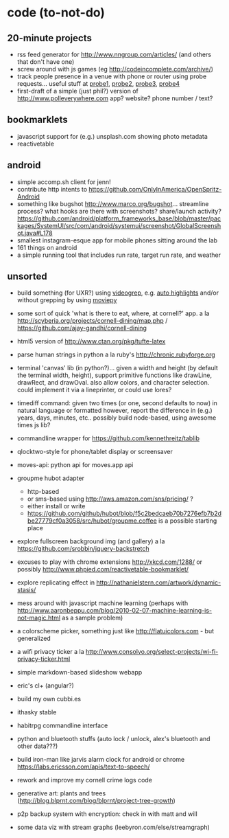 code (to-not-do)
================

20-minute projects
------------------

- rss feed generator for http://www.nngroup.com/articles/ (and others that
  don't have one)
- screw around with js games (eg http://codeincomplete.com/archive/)
- track people presence in a venue with phone or router using probe requests...
  useful stuff at [probe1][], [probe2][], [probe3][], [probe4][]
- first-draft of a simple (just phil?) version of http://www.polleverywhere.com
  app? website? phone number / text?

[probe1]: http://en.wikipedia.org/wiki/IEEE_802.11#Management_Frames
[probe2]: http://www.whitebyte.info/android/android-wifi-hotspot-manager-class
[probe3]: http://stackoverflow.com/questions/2264929/obtain-mac-address-of-devices-in-range-of-router
[probe4]: http://hak5.org/episodes/haktip-23

bookmarklets
------------

- javascript support for (e.g.) unsplash.com showing photo metadata
- reactivetable

android
-------

- simple accomp.sh client for jenn!
- contribute http intents to
  https://github.com/OnlyInAmerica/OpenSpritz-Android
- something like bugshot http://www.marco.org/bugshot... streamline process?
  what hooks are there with screenshots? share/launch activity?
  https://github.com/android/platform_frameworks_base/blob/master/packages/SystemUI/src/com/android/systemui/screenshot/GlobalScreenshot.java#L178
- smallest instagram-esque app for mobile phones sitting around the lab
- 161 things on android
- a simple running tool that includes run rate, target run rate, and weather

unsorted
--------

- build something (for UXR?) using [videogrep](https://github.com/antiboredom/videogrep/), e.g. [auto highlights](http://zulko.github.io/blog/2014/06/21/some-more-videogreping-with-python/) and/or without grepping by using [moviepy](https://github.com/Zulko/moviepy)
- some sort of quick 'what is there to eat, where, at cornell?' app. a la http://scyberia.org/projects/cornell-dining/map.php / https://github.com/ajay-gandhi/cornell-dining
- html5 version of http://www.ctan.org/pkg/tufte-latex
- parse human strings in python a la ruby's http://chronic.rubyforge.org
- terminal 'canvas' lib (in python?)... given a width and height (by default
  the terminal width, height), support primitive functions like drawLine,
  drawRect, and drawOval. also allow colors, and character selection. could
  implement it via a lineprinter, or could use lores?
- timediff command: given two times (or one, second defaults to now) in natural
  language or formatted however, report the difference in (e.g.) years, days,
  minutes, etc.. possibly build node-based, using awesome times js lib?
- commandline wrapper for https://github.com/kennethreitz/tablib
- qlocktwo-style for phone/tablet display or screensaver
- moves-api: python api for moves.app api
- groupme hubot adapter

  - http-based
  - or sms-based using http://aws.amazon.com/sns/pricing/ ?
  - either install or write
  - https://github.com/github/hubot/blob/f5c2bedcaeb70b7276efb7b2dbe27779cf0a3058/src/hubot/groupme.coffee is a possible starting place

- explore fullscreen background img (and gallery) a la
  https://github.com/srobbin/jquery-backstretch
- excuses to play with chrome extensions http://xkcd.com/1288/ or possibly
  http://www.phpied.com/reactivetable-bookmarklet/
- explore replicating effect in http://nathanielstern.com/artwork/dynamic-stasis/
- mess around with javascript machine learning (perhaps with http://www.aaronbeppu.com/blog/2010-02-07-machine-learning-is-not-magic.html as a sample problem)
- a colorscheme picker, something just like http://flatuicolors.com - but
  generalized
- a wifi privacy ticker a la
  http://www.consolvo.org/select-projects/wi-fi-privacy-ticker.html
- simple markdown-based slideshow webapp
- eric's cl+ (angular?)
- build my own cubbi.es
- ithasky stable
- habitrpg commandline interface
- python and bluetooth stuffs (auto lock / unlock, alex's bluetooth and other
  data???)
- build iron-man like jarvis alarm clock for android or chrome
  https://labs.ericsson.com/apis/text-to-speech/
- rework and improve my cornell crime logs code
- generative art: plants and trees
  (http://blog.blprnt.com/blog/blprnt/project-tree-growth)
- p2p backup system with encryption: check in with matt and will
- some data viz with stream graphs (leebyron.com/else/streamgraph)
